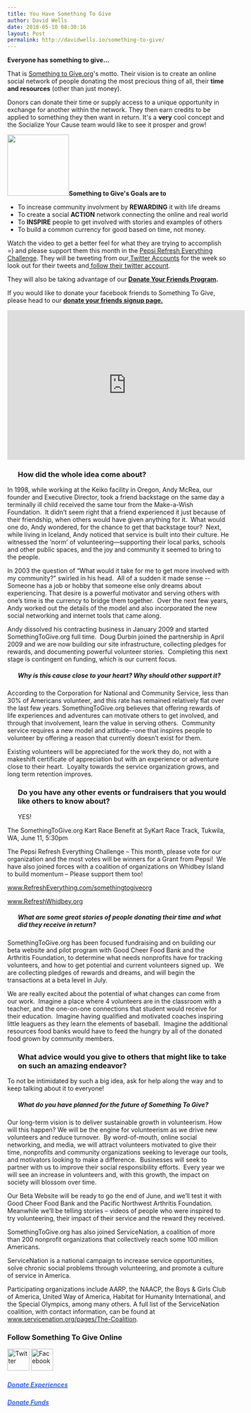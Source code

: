 ```yaml
---
title: You Have Something To Give
author: David Wells
date: 2010-05-10 08:30:16
layout: Post
permalink: http://davidwells.io/something-to-give/
---
```

<strong>Everyone has something to give...</strong>

That is <a href="http://www.somethingtogive.org/mission.html">Something to Give.org</a>'s motto. Their vision is to create an online social network of people donating the most precious thing of all, their <strong>time and resources</strong> (other than just money).

Donors can donate their time or supply access to a unique opportunity in exchange for another within the network. They then earn credits to be applied to something they then want in return. It's a <strong>very</strong> cool concept and the Socialize Your Cause team would like to see it prosper and grow!

<strong><a href="http://www.somethingtogive.org/"><img class="alignright size-full wp-image-1874" title="somethingtogivelogo" src="https://s3-us-west-2.amazonaws.com/assets.davidwells.io/legacy/2010/05/somethingtogivelogo1.png" alt="" width="140" height="139" /></a>Something to Give's Goals are to</strong>
<ul>
	<li>To increase community involvment by <strong>REWARDING</strong> it with life dreams</li>
	<li>To create a social <strong>ACTION</strong> network connecting the online and real world</li>
	<li>To <strong>INSPIRE</strong> people to get involved with stories and examples of others</li>
	<li>To build a common currency for good based on time, not money.</li>
</ul>
<p></p>
<p></p>
<p></p>
Watch the video to get a better feel for what they are trying to accomplish =) and please support them this month in the <a href="http://www.RefreshEverything.com/somethingtogiveorg">Pepsi Refresh Everything Challenge</a>. They will be tweeting from our<a href="http://twitter.com/youcanhelp"> Twitter Accounts</a> for the week so look out for their tweets and<a href="http://twitter.com/SomethingToGive"> follow their twitter account</a>.

They will also be taking advantage of our<strong> </strong><a href="http://www.socializeyourcause.org/resourcesandtools/donate-friends/"><strong>Donate Your Friends Program</strong></a><strong>.</strong>

If you would like to donate your facebook friends to Something To Give, please head to our <a href="http://www.socializeyourcause.org/resourcesandtools/donate-friends/"><strong>donate your friends signup page.</strong></a>

<object classid="clsid:d27cdb6e-ae6d-11cf-96b8-444553540000" width="540" height="340" codebase="http://download.macromedia.com/pub/shockwave/cabs/flash/swflash.cab#version=6,0,40,0"><param name="allowFullScreen" value="true" /><param name="allowscriptaccess" value="always" /><param name="src" value="http://www.youtube.com/v/jttEO74qMXU&amp;hl=en_US&amp;fs=1&amp;" /><param name="allowfullscreen" value="true" /><embed type="application/x-shockwave-flash" width="540" height="340" src="http://www.youtube.com/v/jttEO74qMXU&amp;hl=en_US&amp;fs=1&amp;" allowscriptaccess="always" allowfullscreen="true"></embed></object>
<!--more-->
<ul>
<h3>How did the whole idea come about?</h3>
</ul>
In 1998, while working at the Keiko facility in Oregon, Andy McRea, our founder and Executive Director, took a friend backstage on the same day a terminally ill child received the same tour from the Make-a-Wish Foundation.  It didn’t seem right that a friend experienced it just because of their friendship, when others would have given anything for it.  What would one do, Andy wondered, for the chance to get that backstage tour?  Next, while living in Iceland, Andy noticed that service is built into their culture. He witnessed the ‘norm’ of volunteering—supporting their local parks, schools and other public spaces, and the joy and community it seemed to bring to the people.

In 2003 the question of “What would it take for me to get more involved with my community?” swirled in his head.  All of a sudden it made sense -- Someone has a job or hobby that someone else only dreams about experiencing. That desire is a powerful motivator and serving others with one’s time is the currency to bridge them together.  Over the next few years, Andy worked out the details of the model and also incorporated the new social networking and internet tools that came along.

Andy dissolved his contracting business in January 2009 and started SomethingToGive.org full time.  Doug Durbin joined the partnership in April 2009 and we are now building our site infrastructure, collecting pledges for rewards, and documenting powerful volunteer stories.  Completing this next stage is contingent on funding, which is our current focus.
<ul>
<h5>Why is this cause close to your heart? Why should other support it?</h5>
</ul>
According to the Corporation for National and Community Service, less than 30% of Americans volunteer, and this rate has remained relatively flat over the last few years. SomethingToGive.org believes that offering rewards of life experiences and adventures can motivate others to get involved, and through that involvement, learn the value in serving others.  Community service requires a new model and attitude--one that inspires people to volunteer by offering a reason that currently doesn’t exist for them.

Existing volunteers will be appreciated for the work they do, not with a makeshift certificate of appreciation but with an experience or adventure close to their heart.  Loyalty towards the service organization grows, and long term retention improves.
<ul>
<h3>Do you have any other events or fundraisers that you would like others to know about?</h3>
</ul>
<ul>YES!</ul>
The SomethingToGive.org Kart Race Benefit at SyKart Race Track, Tukwila, WA, June 11, 5:30pm

The Pepsi Refresh Everything Challenge – This month, please vote for our organization and the most votes will be winners for a Grant from Pepsi!  We have also joined forces with a coalition of organizations on Whidbey Island to build momentum – Please support them too!

<a href="http://www.refresheverything.com/somethingtogiveorg" target="_blank"><span style="text-decoration: underline;">www.RefreshEverything.com/somethingtogiveorg</span></a>

<a href="http://www.refreshwhidbey.org/" target="_blank"><span style="text-decoration: underline;">www.RefreshWhidbey.org</span></a>
<ul>
<h5>What are some great stories of people donating their time and what did they receive in return?</h5>
</ul>
SomethingToGive.org has been focused fundraising and on building our beta website and pilot program with Good Cheer Food Bank and the Arthritis Foundation, to determine what needs nonprofits have for tracking volunteers, and how to get potential and current volunteers signed up.  We are collecting pledges of rewards and dreams, and will begin the transactions at a beta level in July.

We are really excited about the potential of what changes can come from our work.  Imagine a place where 4 volunteers are in the classroom with a teacher, and the one-on-one connections that student would receive for their education.  Imagine having qualified and motivated coaches inspiring little leaguers as they learn the elements of baseball.  Imagine the additional resources food banks would have to feed the hungry by all of the donated food grown by community members.
<ul>
<h3>What advice would you give to others that might like to take on such an amazing endeavor?</h3>
</ul>
To not be intimidated by such a big idea, ask for help along the way and to keep talking about it to everyone!
<ul>
<h5>What do you have planned for the future of Something To Give?</h5>
</ul>
Our long-term vision is to deliver sustainable growth in volunteerism. How will this happen? We will be the engine for volunteerism as we drive new volunteers and reduce turnover.  By word-of-mouth, online social networking, and media, we will attract volunteers motivated to give their time, nonprofits and community organizations seeking to leverage our tools, and motivators looking to make a difference.  Businesses will seek to partner with us to improve their social responsibility efforts.  Every year we will see an increase in volunteers and, with this growth, the impact on society will blossom over time.

Our Beta Website will be ready to go the end of June, and we’ll test it with Good Cheer Food Bank and the Pacific Northwest Arthritis Foundation.  Meanwhile we’ll be telling stories – videos of people who were inspired to try volunteering, their impact of their service and the reward they received.

SomethingToGive.org has also joined ServiceNation, a coalition of more than 200 nonprofit organizations that collectively reach some 100 million Americans.

ServiceNation is a national campaign to increase service opportunities, solve chronic social problems through volunteering, and promote a culture of service in America.

Participating organizations include AARP, the NAACP, the Boys &amp; Girls Club of America, United Way of America, Habitat for Humanity International, and the Special Olympics, among many others. A full list of the ServiceNation coalition, with contact information, can be found at <a href="http://www.servicenation.org/pages/The-Coalition" target="_blank"><span style="text-decoration: underline;">www.servicenation.org/pages/The-Coalition</span></a>.
<h3>Follow Something To Give Online</h3>
<a href="http://twitter.com/SomethingToGive"><img src="http://www.somethingtogive.org/img/twitter.png" alt="Twitter" width="50" height="50" /></a> <a href="http://www.facebook.com/pages/SomethingToGiveorg/114559389388"><img src="http://www.somethingtogive.org/img/facebook.png" alt="Facebook" width="50" height="50" /></a>
<h5><a href="http://www.somethingtogive.org/rewards.php"><span style="color: #3366ff;">Donate Experiences</span></a></h5>
<h5><a href="http://www.somethingtogive.org/contact.html"><span style="color: #3366ff;">Donate Funds</span></a></h5>
